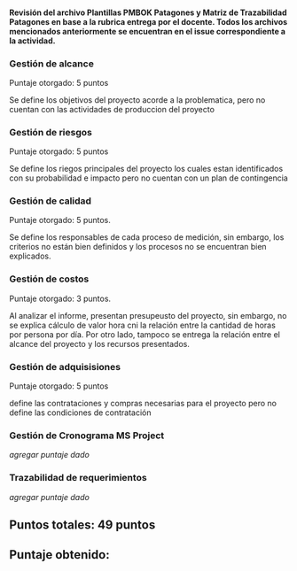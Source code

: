 #### Revisión del archivo Plantillas PMBOK Patagones y Matriz de Trazabilidad Patagones en base a la rubrica entrega por el docente. Todos los archivos mencionados anteriormente se encuentran en el issue correspondiente a la actividad.

### Gestión de alcance

Puntaje otorgado: 5 puntos

Se define los objetivos del proyecto acorde a la problematica, pero no cuentan con las actividades de produccion del proyecto 

### Gestión de riesgos

Puntaje otorgado: 5 puntos 

Se define los riegos principales del proyecto los cuales estan identificados con su probabilidad e impacto pero no cuentan con un plan de contingencia


### Gestión de calidad

Puntaje otorgado: 5 puntos.

Se define los responsables de cada proceso de medición, sin embargo, los criterios no están bien definidos y los procesos no se encuentran bien explicados.

### Gestión de costos

Puntaje otorgado: 3 puntos.

Al analizar el informe, presentan presupeusto del proyecto, sin embargo, no se explica cálculo de valor hora cni la relación entre la cantidad de horas por persona por día. Por otro lado, tampoco se entrega la relación entre el alcance del proyecto y los recursos presentados.

### Gestión de adquisisiones

Puntaje otorgado: 5 puntos 

define las contrataciones y compras necesarias para el proyecto pero no define las condiciones de contratación

### Gestión de Cronograma MS Project

_agregar puntaje dado_

### Trazabilidad de requerimientos

_agregar puntaje dado_

## Puntos totales: 49 puntos

## Puntaje obtenido: 
